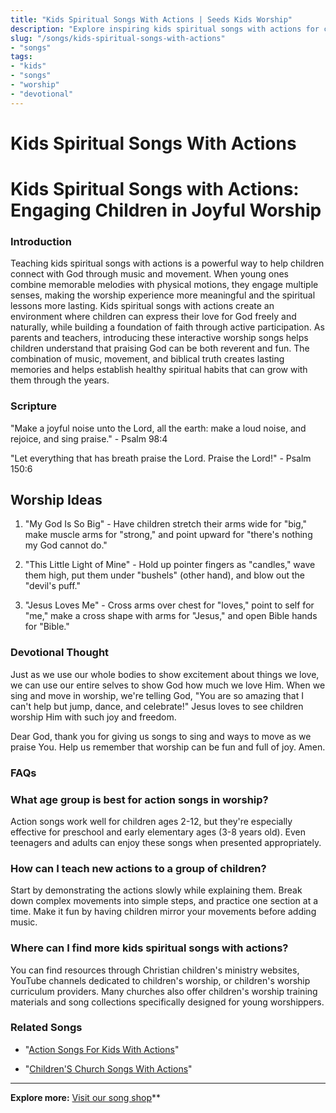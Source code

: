 ```yaml
---
title: "Kids Spiritual Songs With Actions | Seeds Kids Worship"
description: "Explore inspiring kids spiritual songs with actions for children's worship and faith development. Biblical music resources for families and ministry."
slug: "/songs/kids-spiritual-songs-with-actions"
- "songs"
tags:
- "kids"
- "songs"
- "worship"
- "devotional"
---
```


# Kids Spiritual Songs With Actions

# Kids Spiritual Songs with Actions: Engaging Children in Joyful Worship

### Introduction
Teaching kids spiritual songs with actions is a powerful way to help children connect with God through music and movement. When young ones combine memorable melodies with physical motions, they engage multiple senses, making the worship experience more meaningful and the spiritual lessons more lasting. Kids spiritual songs with actions create an environment where children can express their love for God freely and naturally, while building a foundation of faith through active participation. As parents and teachers, introducing these interactive worship songs helps children understand that praising God can be both reverent and fun. The combination of music, movement, and biblical truth creates lasting memories and helps establish healthy spiritual habits that can grow with them through the years.

### Scripture
"Make a joyful noise unto the Lord, all the earth: make a loud noise, and rejoice, and sing praise." - Psalm 98:4

"Let everything that has breath praise the Lord. Praise the Lord!" - Psalm 150:6

## Worship Ideas
1. "My God Is So Big" - Have children stretch their arms wide for "big," make muscle arms for "strong," and point upward for "there's nothing my God cannot do."

2. "This Little Light of Mine" - Hold up pointer fingers as "candles," wave them high, put them under "bushels" (other hand), and blow out the "devil's puff."

3. "Jesus Loves Me" - Cross arms over chest for "loves," point to self for "me," make a cross shape with arms for "Jesus," and open Bible hands for "Bible."

### Devotional Thought
Just as we use our whole bodies to show excitement about things we love, we can use our entire selves to show God how much we love Him. When we sing and move in worship, we're telling God, "You are so amazing that I can't help but jump, dance, and celebrate!" Jesus loves to see children worship Him with such joy and freedom.

Dear God, thank you for giving us songs to sing and ways to move as we praise You. Help us remember that worship can be fun and full of joy. Amen.

### FAQs

### What age group is best for action songs in worship?
Action songs work well for children ages 2-12, but they're especially effective for preschool and early elementary ages (3-8 years old). Even teenagers and adults can enjoy these songs when presented appropriately.

### How can I teach new actions to a group of children?
Start by demonstrating the actions slowly while explaining them. Break down complex movements into simple steps, and practice one section at a time. Make it fun by having children mirror your movements before adding music.

### Where can I find more kids spiritual songs with actions?
You can find resources through Christian children's ministry websites, YouTube channels dedicated to children's worship, or children's worship curriculum providers. Many churches also offer children's worship training materials and song collections specifically designed for young worshippers.

### Related Songs

- "[Action Songs For Kids With Actions](/songs/action-songs-for-kids-with-actions/)"

- "[Children'S Church Songs With Actions](/songs/children-s-church-songs-with-actions/)"

---

**Explore more:** [Visit our song shop](https://seedskidsworship.com/shop)**

<!-- Schema Markup -->
<script type="application/ld+json">
{
  "@context": "https://schema.org",
  "@type": "MusicRecording",
  "name": "Kids Spiritual Songs With Actions",
  "byArtist": {
    "@type": "MusicGroup",
    "name": "Seeds Kids Worship"
  },
  "isFamilyFriendly": true,
  "url": "https://seedskidsworship.com/songs/kids-spiritual-songs-with-actions/"
}
</script>